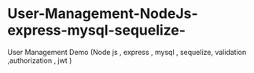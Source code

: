 # User-Management-NodeJs-express-mysql-sequelize-
User Management Demo (Node js , express , mysql , sequelize, validation ,authorization , jwt ) 
